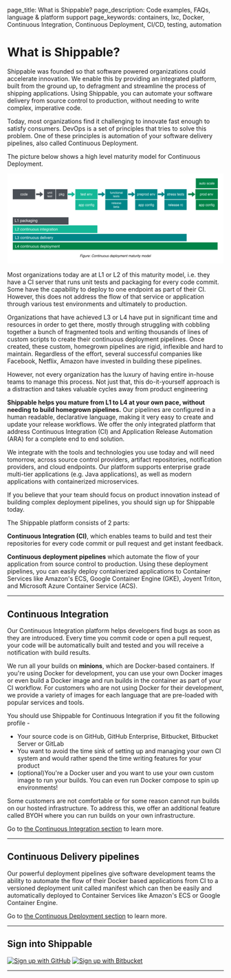 page_title: What is Shippable?
page_description: Code examples, FAQs, language & platform support
page_keywords: containers, lxc, Docker, Continuous Integration, Continuous Deployment, CI/CD, testing, automation

# What is Shippable?

Shippable was founded so that software powered organizations could accelerate innovation. We enable this by providing an integrated platform, built from the ground up, to defragment and streamline the process of shipping applications. Using Shippable, you can automate your software delivery from source control to production, without needing to write complex, imperative code.

Today, most organizations find it challenging to innovate fast enough to satisfy consumers. DevOps is a set of principles that tries to solve this problem. One of these principles is automation of your software delivery pipelines, also called Continuous Deployment.

The picture below shows a high level maturity model for Continuous Deployment.

<img src="pipelines/images/cdMaturityModel.png" alt="Shippable Continuous Integration and Delivery" style="width:800px;"/>

Most organizations today are at L1 or L2 of this maturity model, i.e. they have a CI server that runs unit tests and packaging for every code commit. Some have the capability to deploy to one endpoint as part of their CI. However, this does not address the flow of that service or application through various test environments and ultimately to production.

Organizations that have achieved L3 or L4 have put in significant time and resources in order to get there, mostly through struggling with cobbling together a bunch of fragmented tools and writing thousands of lines of custom scripts to create their continuous deployment pipelines. Once created, these custom, homegrown pipelines are rigid, inflexible and hard to maintain. Regardless of the effort, several successful companies like Facebook, Netflix, Amazon have invested in building these pipelines.

However, not every organization has the luxury of having entire in-house teams to manage this process. Not just that, this do-it-yourself approach is a distraction and takes valuable cycles away from product engineering  

**Shippable helps you mature from L1 to L4 at your own pace, without needing to build homegrown pipelines.** Our pipelines are configured in a human readable, declarative language, making it very easy to create and update your release workflows. We offer the only integrated platform that address Continuous Integration (CI) and Application Release Automation (ARA) for a complete end to end solution.

We integrate with the tools and technologies you use today and will need tomorrow, across source control providers, artifact repositories, notification providers, and cloud endpoints. Our platform supports enterprise grade multi-tier applications (e.g. Java applications), as well as modern applications with containerized microservices.

If you believe that your team should focus on product innovation instead of building complex deployment pipelines, you should sign up for Shippable today.

The Shippable platform consists of 2 parts:

**Continuous Integration (CI)**, which enables teams to build and test their repositories for every code commit or pull request and get instant feedback.

**Continuous deployment pipelines** which automate the flow of your application from source control to production. Using these deployment pipelines, you can easily deploy containerized applications to Container Services like Amazon's ECS, Google Container Engine (GKE), Joyent Triton, and Microsoft Azure Container Service (ACS).

---

## Continuous Integration
Our Continuous Integration platform helps developers find bugs as soon as they are introduced. Every time you commit code or open a pull request, your code will be automatically built and tested and you will receive a notification with build results.

We run all your builds on **minions**, which are Docker-based containers. If you're using Docker for development, you can use your own Docker images or even build a Docker image and run builds in the container as part of your CI workflow. For customers who are not using Docker for their development, we provide a variety of images for each language that are pre-loaded with popular services and tools.

You should use Shippable for Continuous Integration if you fit the following profile -

* Your source code is on GitHub, GitHub Enterprise, Bitbucket, Bitbucket Server or GitLab
* You want to avoid the time sink of setting up and managing your own CI system and would rather spend the time writing features for your product   
* (optional)You're a Docker user and you want to use your own custom image to run your builds. You can even run Docker compose to spin up environments!

Some customers are not comfortable or for some reason cannot run builds on our hosted infrastructure. To address this, we offer an additional feature called BYOH where you can run builds on your own infrastructure.

Go to [the Continuous Integration section](/ci/overview/) to learn more.

---

## Continuous Delivery pipelines

Our powerful deployment pipelines give software development teams the ability to automate the flow of their Docker based applications from CI to a versioned deployment unit called manifest which can then be easily and automatically deployed to Container Services like Amazon's ECS or Google Container Engine.

Go to [the Continuous Deployment section](/pipelines/overview/) to learn more.

---

## Sign into Shippable

<div class="signup-buttons">
  <!--HubSpot Call-to-Action Code -->
  <span class="hs-cta-wrapper" id="hs-cta-wrapper-0d3e8e0f-553f-41a4-8fed-52e1b3911b2d">
      <span class="hs-cta-node hs-cta-0d3e8e0f-553f-41a4-8fed-52e1b3911b2d" id="hs-cta-0d3e8e0f-553f-41a4-8fed-52e1b3911b2d">
          <!--[if lte IE 8]><div id="hs-cta-ie-element"></div><![endif]-->
          <a href="http://cta-redirect.hubspot.com/cta/redirect/362403/0d3e8e0f-553f-41a4-8fed-52e1b3911b2d"  target="_blank" ><img class="hs-cta-img" id="hs-cta-img-0d3e8e0f-553f-41a4-8fed-52e1b3911b2d" style="border-width:0px;" src="https://no-cache.hubspot.com/cta/default/362403/0d3e8e0f-553f-41a4-8fed-52e1b3911b2d.png"  alt="Sign up with GitHub"/></a>
      </span>
      <script charset="utf-8" src="https://js.hscta.net/cta/current.js"></script>
      <script type="text/javascript">
          hbspt.cta.load(362403, '0d3e8e0f-553f-41a4-8fed-52e1b3911b2d', {});
      </script>
  </span>
  <!-- end HubSpot Call-to-Action Code -->
  <!--HubSpot Call-to-Action Code -->
  <span class="hs-cta-wrapper" id="hs-cta-wrapper-82d2d172-48ab-4398-810c-5ca822da088a">
      <span class="hs-cta-node hs-cta-82d2d172-48ab-4398-810c-5ca822da088a" id="hs-cta-82d2d172-48ab-4398-810c-5ca822da088a">
          <!--[if lte IE 8]><div id="hs-cta-ie-element"></div><![endif]-->
          <a href="http://cta-redirect.hubspot.com/cta/redirect/362403/82d2d172-48ab-4398-810c-5ca822da088a"  target="_blank" ><img class="hs-cta-img" id="hs-cta-img-82d2d172-48ab-4398-810c-5ca822da088a" style="border-width:0px;" src="https://no-cache.hubspot.com/cta/default/362403/82d2d172-48ab-4398-810c-5ca822da088a.png"  alt="Sign up with Bitbucket"/></a>
      </span>
      <script charset="utf-8" src="https://js.hscta.net/cta/current.js"></script>
      <script type="text/javascript">
          hbspt.cta.load(362403, '82d2d172-48ab-4398-810c-5ca822da088a', {});
      </script>
  </span>
  <!-- end HubSpot Call-to-Action Code -->
</div>

---
